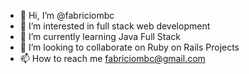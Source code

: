 - 👋 Hi, I’m @fabriciombc
- 👀 I’m interested in full stack web development
- 🌱 I’m currently learning Java Full Stack
- 💞️ I’m looking to collaborate on Ruby on Rails Projects
- 📫 How to reach me fabriciombc@gmail.com

<!---
fabriciombc/fabriciombc is a ✨ special ✨ repository because its `README.md` (this file) appears on your GitHub profile.
You can click the Preview link to take a look at your changes.
--->
